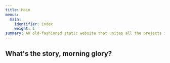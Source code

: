 ```yaml
---
title: Main
menus:
  main:
    identifier: index
    weight: 1
summary: An old-fashioned static website that unites all the projects into One Piece.
---
```


## What's the story, morning glory?
